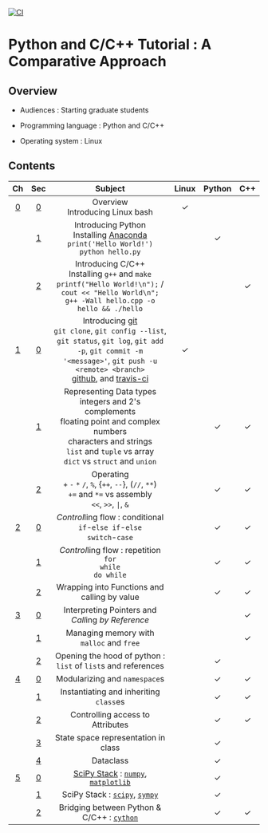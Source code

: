 [![CI](https://github.com/kangwonlee/2018pycpp/actions/workflows/conda_env_test.yml/badge.svg)](https://github.com/kangwonlee/2018pycpp/actions/workflows/conda_env_test.yml)

# Python and C/C++ Tutorial : A Comparative Approach

## Overview

* Audiences : Starting graduate students

* Programming language : Python and C/C++

* Operating system : Linux


## Contents

| Ch  | Sec | Subject                           | Linux | Python | C++ |
|:---:|:---:|:----------------------------------:|:-----:|:------:|:---:|
|  [0](00.python-c-cpp/)  |  [0](00.python-c-cpp/00.python.ipynb)  | Overview<br>Introducing Linux bash |   ✓   |        |     |
|     |  [1](00.python-c-cpp/10.c-cpp.ipynb)  | Introducing Python<br>Installing [Anaconda](https://www.anaconda.com/download/) <br>`print('Hello World!')`<br>`python hello.py` |       |   ✓    |     |
|     |  [2](00.python-c-cpp/20.bash.ipynb)  | Introducing C/C++<br>Installing `g++` and `make`<br>`printf("Hello World!\n");` / `cout << "Hello World\n";`<br>`g++ -Wall hello.cpp -o hello && ./hello` |       |        |  ✓  |
|  [1](10.data-types-and-operators/)  |  [0](10.data-types-and-operators/00.git.ipynb)  | Introducing [git](https://git-scm.com/)<br>`git clone`, `git config --list`, `git status`, `git log`, `git add -p`, `git commit -m '<message>'`, `git push -u <remote> <branch>`<br>[github](https://www.github.com), and [travis-ci](https://www.travis-ci.org) |   ✓   |        |     |
|     |  [1](10.data-types-and-operators/10.types.ipynb)  | Representing Data types <br> integers and 2's complements <br> floating point and complex numbers <br> characters and strings<br>`list` and `tuple` vs array<br>`dict` vs `struct` and `union` |       |   ✓    |  ✓  |
|     |  [2](10.data-types-and-operators/20.operators.ipynb)  | Operating<br>`+` `-` `*` `/`, `%`, {`++`, `--`}, (`//`, `**`)<br>`+=` and `*=` vs assembly<br>`<<`, `>>`, `\|`, `&` |       |   ✓    |  ✓  |
|  [2](20.control-flow/)  |  [0](20.control-flow/00.if.ipynb)  | *Control*ling flow : conditional<br>`if`-`else if`-`else`<br>`switch`-`case` |       |   ✓    |  ✓  |
|     |  [1](20.control-flow/10.for-while.ipynb)  | *Control*ling flow : repetition<br>`for`<br>`while`<br>`do while` |       |   ✓    |  ✓  |
|     |  [2](20.control-flow/20.functions.ipynb)  | Wrapping into Functions and calling by value      |       |   ✓    |  ✓  |
|  [3](30.pointers-and-memory-management/)  |  [0](30.pointers-and-memory-management/00.pointers.ipynb)  | Interpreting Pointers and *Call*ing *by Reference* |       |        |  ✓  |
|     |  [1](30.pointers-and-memory-management/10.calloc-free.ipynb)  | Managing memory with `malloc` and `free` |       |        |  ✓  |
|     |  [2](30.pointers-and-memory-management/20.python.list-reference.ipynb)  | Opening the hood of python : `list` of `list`s and references |       |   ✓    |     |
|  [4](40.object-oriented-programming/)  |  [0](40.object-oriented-programming/00.module-namespace.ipynb)  | Modularizing and `namespace`s |       |   ✓    |  ✓  |
|     |  [1](40.object-oriented-programming/10.class.ipynb)  | Instantiating and inheriting `class`es |       |   ✓    |  ✓  |
|     |  [2](40.object-oriented-programming/20.private-protected-public.ipynb)  | Controlling access to Attributes |       |   ✓    |  ✓  |
|     |  [3](40.object-oriented-programming/30.state-space-in-class.ipynb)  | State space representation in class |       |   ✓    |     |
|     |  [4](40.object-oriented-programming/40.dataclasses.dataclass.ipynb)  | Dataclass |       |   ✓    |     |
|  [5](05/)  |  [0](05/00.ipynb)  | [SciPy Stack](https://www.scipy.org/) : [`numpy`](http://www.numpy.org/), [`matplotlib`](https://matplotlib.org/gallery/index.html) |       |   ✓    |     |
|     |  [1](05/01.ipynb)  | SciPy Stack : [`scipy`](https://docs.scipy.org/doc/scipy/reference/tutorial/io.html), [`sympy`](https://docs.sympy.org/latest/modules/printing.html#module-sympy.printing.ccode) |       |   ✓    |     |
|     |  [2](05/02.ipynb)  | Bridging between Python & C/C++ : [`cython`](https://cython.org) |       |   ✓    |  ✓  |

